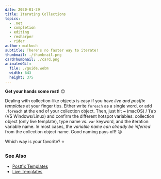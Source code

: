 ```yaml
---
date: 2020-01-29
title: Iterating Collections
topics:
  - .net
  - completion
  - editing
  - resharper
  - rider
author: matkoch
subtitle: There's no faster way to iterate!
thumbnail: ./thumbnail.png
cardThumbnail: ./card.png
animatedGif:
  file: ./guide.webm
  width: 643
  height: 375
---
```


**Get your hands some rest!** 😌

Dealing with collection-like objects is easy if you have _live and postfix templates_ at your finger tips. Either write `foreach` as a single word, or add `.foreach` at the end of your collection object. Then, just hit <kbd>⇥</kbd> (macOS) / <kbd>Tab</kbd> (VS Windows/Linux) and confirm the different hotspot variables: collection object (only live template), type name vs. `var` keyword, and the iteration variable name. In most cases, the _variable name can already be inferred_ from the collection object name. Good naming pays off! 😉

Which way is your favorite? ⭐️

### See Also

- [Postfix Templates](https://www.jetbrains.com/help/resharper/Postfix_Templates.html)
- [Live Templates](https://www.jetbrains.com/help/rider/Using_Live_Templates.html)
